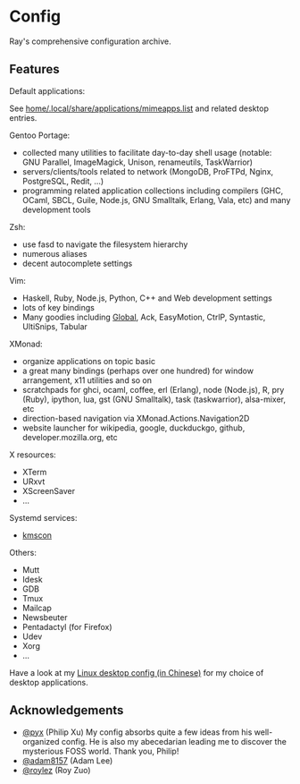 # Config

Ray's comprehensive configuration archive.

## Features

Default applications:

See [home/.local/share/applications/mimeapps.list]() and related desktop entries.

Gentoo Portage:

- collected many utilities to facilitate day-to-day shell usage (notable: GNU Parallel, ImageMagick, Unison, renameutils, TaskWarrior)
- servers/clients/tools related to network (MongoDB, ProFTPd, Nginx, PostgreSQL, Redit, ...)
- programming related application collections including compilers (GHC, OCaml, SBCL, Guile, Node.js, GNU Smalltalk, Erlang, Vala, etc)
  and many development tools

Zsh:

- use fasd to navigate the filesystem hierarchy
- numerous aliases
- decent autocomplete settings

Vim:

- Haskell, Ruby, Node.js, Python, C++ and Web development settings
- lots of key bindings
- Many goodies including [Global](www.gnu.org/software/global), Ack, EasyMotion, CtrlP, Syntastic, UltiSnips, Tabular

XMonad:

- organize applications on topic basic
- a great many bindings (perhaps over one hundred) for window arrangement, x11 utilities and so on
- scratchpads for ghci, ocaml, coffee, erl (Erlang), node (Node.js), R, pry (Ruby), ipython, lua, gst (GNU Smalltalk), task (taskwarrior), alsa-mixer, etc
- direction-based navigation via XMonad.Actions.Navigation2D
- website launcher for wikipedia, google, duckduckgo, github, developer.mozilla.org, etc

X resources:

- XTerm
- URxvt
- XScreenSaver
- ...

Systemd services:

- [kmscon](https://github.com/dvdhrm/kmscon)

Others:

- Mutt
- Idesk
- GDB
- Tmux
- Mailcap
- Newsbeuter
- Pentadactyl (for Firefox)
- Udev
- Xorg
- ...

Have a look at my [Linux desktop config (in Chinese)](http://maskray.me/portfolio/linux-desktop) for my choice of desktop applications.

## Acknowledgements

- [@pyx](https://github.com/pyx) (Philip Xu)
  My config absorbs quite a few ideas from his well-organized config.
  He is also my abecedarian leading me to discover the mysterious FOSS world.
  Thank you, Philip!
- [@adam8157](https://github.com/adam8157) (Adam Lee)
- [@roylez](https://github.com/roylez/dotfiles) (Roy Zuo)
